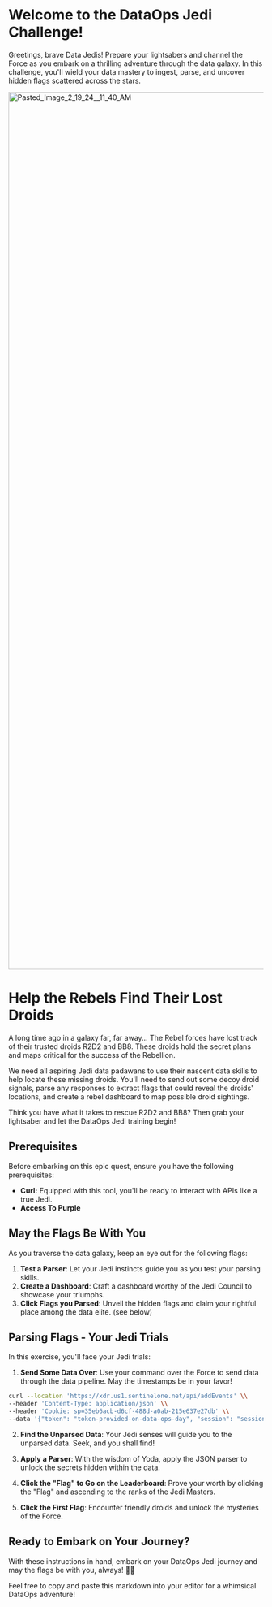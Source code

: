 # Welcome to the DataOps Jedi Challenge!

Greetings, brave Data Jedis! Prepare your lightsabers and channel the Force as you embark on a thrilling adventure through the data galaxy. In this challenge, you'll wield your data mastery to ingest, parse, and uncover hidden flags scattered across the stars.

<img width="1728" alt="Pasted_Image_2_19_24__11_40_AM" src="https://github.com/jmorascalyr/sko_fy25/assets/42879226/7a56e871-9bd6-41a7-9046-332fd32c6f1f">



# Help the Rebels Find Their Lost Droids

A long time ago in a galaxy far, far away... The Rebel forces have lost track of their trusted droids R2D2 and BB8. These droids hold the secret plans and maps critical for the success of the Rebellion. 

We need all aspiring Jedi data padawans to use their nascent data skills to help locate these missing droids. You'll need to send out some decoy droid signals, parse any responses to extract flags that could reveal the droids' locations, and create a rebel dashboard to map possible droid sightings. 

Think you have what it takes to rescue R2D2 and BB8? Then grab your lightsaber and let the DataOps Jedi training begin!


## Prerequisites 

Before embarking on this epic quest, ensure you have the following prerequisites:

- **Curl:** Equipped with this tool, you'll be ready to interact with APIs like a true Jedi.
- **Access To Purple**
   

## May the Flags Be With You

As you traverse the data galaxy, keep an eye out for the following flags:

1. **Test a Parser**: Let your Jedi instincts guide you as you test your parsing skills.
2. **Create a Dashboard**: Craft a dashboard worthy of the Jedi Council to showcase your triumphs. 
3. **Click Flags you Parsed**: Unveil the hidden flags and claim your rightful place among the data elite. (see below)

## Parsing Flags - Your Jedi Trials

In this exercise, you'll face your Jedi trials:

1. **Send Some Data Over**: Use your command over the Force to send data through the data pipeline. May the timestamps be in your favor!
  
```bash
curl --location 'https://xdr.us1.sentinelone.net/api/addEvents' \\
--header 'Content-Type: application/json' \\ 
--header 'Cookie: sp=35eb6acb-d6cf-488d-a0ab-215e637e27db' \\
--data '{"token": "token-provided-on-data-ops-day", "session": "session_{{random_number}}", "sessionInfo": {"serverHost": "sko25", "logfile": "sko25"}, "events": [{"ts": "'$(($(date +%s%N) - 5*60*60*1000000000))'", "attrs": {"message": "{\"flag\":\"BB8-'$USER'\", \"description\": \"these are the droids you\''re looking for\", \"User\": \""${USER/@*}"\"}", "parser": "sko25-"'${USER/@*}'"}}, {"ts": "'$(($(date +%s%N)))'", "attrs": {"message": "user=\'"$USER"\',flag=R2D2-'$USER',description=These are the droids you\''re looking for,code=200", "parser": "sko25-"'${USER/@*}'", "field 1": "x", "field 2": "y"}}]}'  
```

2. **Find the Unparsed Data**: Your Jedi senses will guide you to the unparsed data. Seek, and you shall find!

3. **Apply a Parser**: With the wisdom of Yoda, apply the JSON parser to unlock the secrets hidden within the data.

4. **Click the "Flag" to Go on the Leaderboard**: Prove your worth by clicking the "Flag" and ascending to the ranks of the Jedi Masters.

5. **Click the First Flag**: Encounter friendly droids and unlock the mysteries of the Force.


**Ready to Embark on Your Journey?**
------------------------------------  

With these instructions in hand, embark on your DataOps Jedi journey and may the flags be with you, always! 🌌✨

Feel free to copy and paste this markdown into your editor for a whimsical DataOps adventure!
